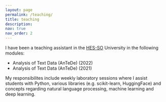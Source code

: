 ```yaml
---
layout: page
permalink: /teaching/
title: teaching
description:
nav: true
nav_order: 2
---
```


I have been a teaching assistant in the [HES-SO](https://www.hes-so.ch/accueil) University in the following modules: 
* Analysis of Text Data (AnTeDe) (2022)
* Analysis of Text Data (AnTeDe) (2021)

My responsibilites include weekly laboratory sessions where I assist students with Python, various libraries (e.g. scikit-learn, HuggingFace) and concepts regarding natural language processing, machine learning and deep learning. 

